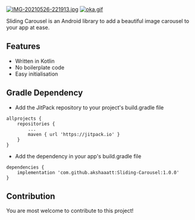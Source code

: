 [![IMG-20210526-221913.jpg](https://i.postimg.cc/FKYVqNnP/IMG-20210526-221913.jpg)](https://postimg.cc/nstm9bx7)
[![oka.gif](https://i.postimg.cc/DZMrPDc9/oka.gif)](https://postimg.cc/G8vTcXVK)

Sliding Carousel is an Android library to add a beautiful image carousel to your app at ease.

## Features

* Written in Kotlin
* No boilerplate code
* Easy initialisation

## Gradle Dependency

* Add the JitPack repository to your project's build.gradle file

```
allprojects {
    repositories {
        ...
        maven { url 'https://jitpack.io' }
    }
}
```

* Add the dependency in your app's build.gradle file

```
dependencies {
    implementation 'com.github.akshaaatt:Sliding-Carousel:1.0.0'
}
```

## Contribution

You are most welcome to contribute to this project!
